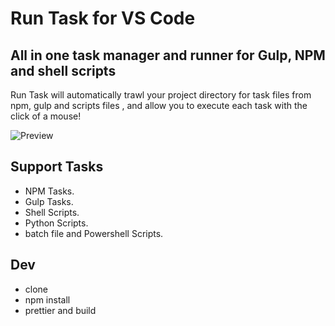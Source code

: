 # Run Task for VS Code

## All in one task manager and runner for Gulp, NPM and shell scripts

Run Task will automatically trawl your project directory for task files from npm, gulp and scripts files , and allow you to execute each task with the click of a mouse!

![Preview](https://jqsc.github.io/resources/images/runtask.gif)

## Support Tasks

- NPM Tasks.
- Gulp Tasks.
- Shell Scripts.
- Python Scripts.
- batch file and Powershell Scripts.

## Dev

- clone
- npm install
- prettier and build
